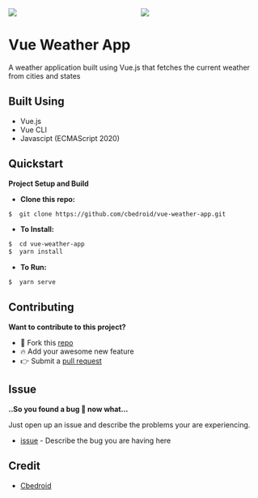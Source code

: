 <div styles="display: grid">
  <div style="display:grid; grid-template-columns: 50% 50%; grid-template-row: auto;grid-gap: 10px;">
  <img src="https://user-images.githubusercontent.com/54720725/95668530-3c75ce80-0b43-11eb-9065-b0350bc77768.png"/>
  <img src="https://user-images.githubusercontent.com/54720725/95668338-9923ba00-0b40-11eb-94bf-faa1f4558184.png"/>
  </div>
</div>

# Vue Weather App

A weather application built using Vue.js that fetches the current weather from cities and states

## Built Using

- Vue.js
- Vue CLI
- Javascipt (ECMAScript 2020)

## Quickstart

**Project Setup and Build**

- **Clone this repo:**

```bash
$  git clone https://github.com/cbedroid/vue-weather-app.git
```

- **To Install:**

```bash
$  cd vue-weather-app
$  yarn install
```

- **To Run:**

```bash
$  yarn serve
```

## Contributing

**Want to contribute to this project?**

- :fork_and_knife: Fork this [repo][link-repo]
- :fire: Add your awesome new feature
- :point_right: Submit a [pull request][link-pull-request]

## Issue

**..So you found a bug :bug: now what...**

Just open up an issue and describe the problems your are experiencing.

- [issue][link-issue] - Describe the bug you are having here

## Credit

- [Cbedroid][link-author]

[link-author]: https://twitter.com/cbedroid
[link-issue]: https://github.com/cbedroid/vue-weather-app/issues/new
[link-pull-request]: https://github.com/cbedroid/vue-weather-app/pull/master
[link-repo]: https://github.com/cbedroid/vue-weather-app/

